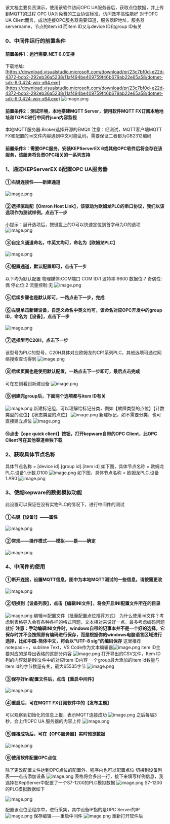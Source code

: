 该文档主要负责演示，使用该软件访问OPC UA服务器后，获取点位数据，并上传到MQTT的过程
OPC UA为免费的工业协议标准，访问效率高性能好
对于OPC UA Client而言，成功连接OPC服务器需要知道，服务器IP地址，服务器servername，节点的item id
而item ID又与device ID和group ID有关

### 0、中间件运行的前置条件
#### 前置条件1：运行需要.NET 6.0支持
下载地址:[https://download.visualstudio.microsoft.com/download/pr/23c7bf0d-e22d-4372-bcb2-292eb36a5238/11af494be409759f46b679ab22e65a58/dotnet-sdk-6.0.424-win-x64.exe](https://download.visualstudio.microsoft.com/download/pr/23c7bf0d-e22d-4372-bcb2-292eb36a5238/11af494be409759f46b679ab22e65a58/dotnet-sdk-6.0.424-win-x64.exe)
![image.png](https://cdn.nlark.com/yuque/0/2024/png/25484337/1721282035164-b17146ff-2451-41e2-b78a-43ddead5dfdf.png#averageHue=%23ecebeb&clientId=u78be664c-5078-4&from=paste&height=82&id=N94V2&originHeight=103&originWidth=656&originalType=binary&ratio=1.25&rotation=0&showTitle=false&size=6902&status=done&style=none&taskId=uc9469608-44be-470e-b652-33f60c9d1a5&title=&width=524.8)
#### 前置条件2：测试环境，本地搭建MQTT Server，使用软件MQTT FX订阅本地地址和TOPIC进行中间件json内容监视
本地MQTT服务器:Broker选择开源的EMQX
注意：经测试，MQTT客户端MQTT FX和配置的ini文件内容遇到中文可能乱码，需要保证二者都为GB2312编码
#### 前置条件3：需要OPC服务，安装KEPServerEX 6或其他OPC软件后将会存在该服务，该服务将负责OPC相关的一系列支持
### 1、通过KEPServerEX 6配置OPC UA服务器
#### ①右键连接性——新建通道
![image.png](https://cdn.nlark.com/yuque/0/2024/png/25484337/1721269162167-b80a376c-bb5a-498f-928f-80d55ddbfaad.png#averageHue=%23f8f7f6&clientId=u37ea4af9-f3a1-4&from=paste&height=332&id=u7c2fd632&originHeight=415&originWidth=759&originalType=binary&ratio=1.25&rotation=0&showTitle=false&size=49522&status=done&style=none&taskId=udef605be-c61b-461c-a984-42c07d79888&title=&width=607.2)
#### ②选择驱动配【Omron Host Link】，该驱动为欧姆龙PLC的串口协议，我们以该选项作为测试样例。点击下一步
小提示：展开选项后，按键盘上的O可以快速定位到首字母为O的选项
![image.png](https://cdn.nlark.com/yuque/0/2024/png/25484337/1721269106350-6c04338d-40bf-4d55-91d3-873a718f58dc.png#averageHue=%23f7f7f6&clientId=u37ea4af9-f3a1-4&from=paste&height=664&id=ubd099a3a&originHeight=830&originWidth=1069&originalType=binary&ratio=1.25&rotation=0&showTitle=false&size=104278&status=done&style=none&taskId=u8143d782-b675-4480-b916-0dfd82407e2&title=&width=855.2)
#### ③自定义通道命名，中英文均可，命名为【欧姆龙PLC】
![image.png](https://cdn.nlark.com/yuque/0/2024/png/25484337/1721273393376-8b1f2f7a-3ef5-4c23-9f20-33da6b2767a5.png#averageHue=%23f5f5f4&clientId=u37ea4af9-f3a1-4&from=paste&height=777&id=u161c5ed1&originHeight=971&originWidth=1238&originalType=binary&ratio=1.25&rotation=0&showTitle=false&size=100452&status=done&style=none&taskId=u7c4093d6-d8a9-4138-8b6f-14e8ef648d1&title=&width=990.4)
#### ④配置通道，默认配置即可，点击下一步
以下均为默认配置
物理媒体:COM端口
COM ID:1
波特率:9600
数据位:7
奇偶性:偶
停止位:2
流量控制:无
![image.png](https://cdn.nlark.com/yuque/0/2024/png/25484337/1721269675159-a1f12a5f-c0da-4828-87b7-7590e94150ab.png#averageHue=%23f8f8f7&clientId=u37ea4af9-f3a1-4&from=paste&height=777&id=u4f671018&originHeight=971&originWidth=1238&originalType=binary&ratio=1.25&rotation=0&showTitle=false&size=191876&status=done&style=none&taskId=u00b50220-abd2-451e-96c0-737ae47b03e&title=&width=990.4)
#### ⑤后续步骤也是默认即可，一路点击下一步，完成
#### ⑥左键单击新建设备，自定义命名中英文均可，该命名对应OPC开发中的group ID，命名为【设备】，点击下一步
![image.png](https://cdn.nlark.com/yuque/0/2024/png/25484337/1721273654775-a023bf7e-1eb7-4dc7-8c15-8bee39a27632.png#averageHue=%23f7f7f6&clientId=u37ea4af9-f3a1-4&from=paste&height=777&id=ua7560894&originHeight=971&originWidth=1238&originalType=binary&ratio=1.25&rotation=0&showTitle=false&size=98438&status=done&style=none&taskId=u3ec82817-215a-4ce6-a59c-23d5a29295d&title=&width=990.4)
#### ⑦选择型号C20H，点击下一步
该型号为PLC的型号，C20H具体对应欧姆龙的CP1系列PLC，其他选项可通过网络搜索查询得到
![image.png](https://cdn.nlark.com/yuque/0/2024/png/25484337/1721273677900-fe8c41df-15c4-4ff7-a511-67cab0fd3d0e.png#averageHue=%23f7f6f6&clientId=u37ea4af9-f3a1-4&from=paste&height=777&id=u6dc575f5&originHeight=971&originWidth=1238&originalType=binary&ratio=1.25&rotation=0&showTitle=false&size=91051&status=done&style=none&taskId=u09f8f2fc-b712-4827-9ff2-a6d7c6dca98&title=&width=990.4)
#### ⑧后续页面也是使用默认配置，一路点击下一步即可，最后点击完成
可在左侧看到新建设备
![image.png](https://cdn.nlark.com/yuque/0/2024/png/25484337/1721273749988-99b13c71-9749-4333-8c5d-08818aab5dde.png#averageHue=%23fbfbfb&clientId=u37ea4af9-f3a1-4&from=paste&height=777&id=uddf72789&originHeight=971&originWidth=1238&originalType=binary&ratio=1.25&rotation=0&showTitle=false&size=71630&status=done&style=none&taskId=u4fd602b7-9bf4-4bd1-b7fa-adb41476aab&title=&width=990.4)
#### ⑨创建完group后，下面两个选项都与item ID有关
![image.png](https://cdn.nlark.com/yuque/0/2024/png/25484337/1721273767446-2cfbc0e3-1216-4a93-9460-65522d8766f8.png#averageHue=%23fafaf9&clientId=u37ea4af9-f3a1-4&from=paste&height=527&id=hW5jf&originHeight=659&originWidth=1054&originalType=binary&ratio=1.25&rotation=0&showTitle=false&size=78314&status=done&style=none&taskId=u9805ca1a-b028-47aa-a5eb-62f01ba885b&title=&width=843.2)
新建标记组，可以理解给标记分类，例如【故障类型的点位】【计数类型的点位】【状态类型的点位】
![image.png](https://cdn.nlark.com/yuque/0/2024/png/25484337/1721281445720-7f0909ea-86f4-41d7-9f9e-6680ee1ea779.png#averageHue=%23f8f7f6&clientId=u78be664c-5078-4&from=paste&height=233&id=u0c37cba7&originHeight=291&originWidth=939&originalType=binary&ratio=1.25&rotation=0&showTitle=false&size=38577&status=done&style=none&taskId=ufc44b8c4-9949-469b-ab48-558e7076128&title=&width=751.2)
新建标记，如不需要分类，也可直接建立点位
![image.png](https://cdn.nlark.com/yuque/0/2024/png/25484337/1721281432227-401801d4-bbac-47f9-9be9-a080e0d1a222.png#averageHue=%23f7f6f5&clientId=u78be664c-5078-4&from=paste&height=252&id=ucb5835cf&originHeight=315&originWidth=836&originalType=binary&ratio=1.25&rotation=0&showTitle=false&size=40539&status=done&style=none&taskId=uebc1a373-a9f7-4c7f-a0a1-cd10b6b9f07&title=&width=668.8)
#### ⑩点击【opc quick client】按钮，打开kepware自带的OPC Client，此OPC Client可在其他渠道单独下载

### 2、获取具体节点名称
具体节点名称 = [device id].[group id].[item id]
如下图，具体节点名称 = 欧姆龙PLC.设备1.计数.D100
![image.png](https://cdn.nlark.com/yuque/0/2024/png/25484337/1721281660018-69edbc9f-dec7-4a55-a167-20da21c2de8a.png#averageHue=%23f9f9f8&clientId=u78be664c-5078-4&from=paste&height=291&id=ub9f38d69&originHeight=364&originWidth=1207&originalType=binary&ratio=1.25&rotation=0&showTitle=false&size=62771&status=done&style=none&taskId=ud425885b-65bd-4b13-a1b7-8becc64dee3&title=&width=965.6)
如下图，具体节点名称 = 欧姆龙PLC.设备1.AR0
![image.png](https://cdn.nlark.com/yuque/0/2024/png/25484337/1721281784666-a525dc60-8141-4aeb-9f07-5279ad4ffbe3.png#averageHue=%23f7f6f4&clientId=u78be664c-5078-4&from=paste&height=251&id=ud7c2bdba&originHeight=314&originWidth=821&originalType=binary&ratio=1.25&rotation=0&showTitle=false&size=40655&status=done&style=none&taskId=u69cb6313-a293-43a2-aa11-87689fcbaaf&title=&width=656.8)
### 3、使能kepware的数据模拟功能
此设置可以保证在没有实物PLC的情况下，进行中间件的测试
#### ①右键【设备1】——属性
![image.png](https://cdn.nlark.com/yuque/0/2024/png/25484337/1721283320614-16f7f6dd-c94d-416a-b5d6-e05da35f4aab.png#averageHue=%23fafaf9&clientId=u78be664c-5078-4&from=paste&height=777&id=ud776c369&originHeight=971&originWidth=1238&originalType=binary&ratio=1.25&rotation=0&showTitle=false&size=90399&status=done&style=none&taskId=ub9db36ec-94d6-4be2-b737-c1a0820fb9b&title=&width=990.4)
#### ②常规——操作模式——模拟——是——确定
![image.png](https://cdn.nlark.com/yuque/0/2024/png/25484337/1721283283220-da5da5af-092a-419c-b6b9-17dde51021a8.png#averageHue=%23f4f4f4&clientId=u78be664c-5078-4&from=paste&height=777&id=u6089ebcb&originHeight=971&originWidth=1238&originalType=binary&ratio=1.25&rotation=0&showTitle=false&size=104065&status=done&style=none&taskId=ufe4ce8db-e472-4720-abbc-081650a8e36&title=&width=990.4)
### 

### 4、中间件的使用
#### ①断开连接，设置MQTT信息，图中为本地MQTT测试的一些信息，请按需更改
![image.png](https://cdn.nlark.com/yuque/0/2024/png/25484337/1721631512591-f6c852c3-d911-4f43-99dd-173842317324.png#averageHue=%23f3f3f3&clientId=u68e6f105-ff16-4&from=paste&height=638&id=u3d2e49d9&originHeight=797&originWidth=1331&originalType=binary&ratio=1.25&rotation=0&showTitle=false&size=91647&status=done&style=none&taskId=u2aa55836-3adf-4df2-86a5-73a03100b55&title=&width=1064.8)
#### ②切换到【设备列表】，点击【编辑INI文件】，将会开启INI配置文件所在的目录
![image.png](https://cdn.nlark.com/yuque/0/2024/png/25484337/1721294828615-3a2c9d7c-bde4-49b9-93fd-3f039d5d10ea.png#averageHue=%23d0d0cf&clientId=ub85352ab-5b31-4&from=paste&height=638&id=u694de2ea&originHeight=798&originWidth=1326&originalType=binary&ratio=1.25&rotation=0&showTitle=false&size=44269&status=done&style=none&taskId=u73522434-9c91-43ee-9030-f089316d977&title=&width=1060.8)
编辑ini配置文件（批量配置点位推荐方式）
为什么使用ini文件？考虑到表格导入会有各种各样的格式问题，文本相对来说好一点，最多考虑编码问题就好
**注意：手动编辑INI文件时，windows自带的记事本并不是一个好的选择，它保存时并不会按照原有编码进行保存，而是根据你的windows电脑语言区域进行选择，比如中国-简体中文，将会以"UTF-8 sig"的编码保存**
这里推荐notepad++，sublime Text，VS Code作为文本编辑器![image.png](https://cdn.nlark.com/yuque/0/2024/png/25484337/1721295163511-165d6395-23de-4875-8168-3e7a459d7f21.png#averageHue=%23e3e4b4&clientId=ub85352ab-5b31-4&from=paste&height=299&id=ua21c196c&originHeight=374&originWidth=1411&originalType=binary&ratio=1.25&rotation=0&showTitle=false&size=117021&status=done&style=none&taskId=uc758cb97-7bc4-4abe-bcda-326cbd3f7cc&title=&width=1128.8)
item ID主要对应的是导出表格的这部分内容
![image.png](https://cdn.nlark.com/yuque/0/2024/png/25484337/1721295377340-8867516b-52c7-44f7-b5e5-787abe6d62eb.png#averageHue=%23f4f3f2&clientId=ub85352ab-5b31-4&from=paste&height=599&id=u3632390f&originHeight=749&originWidth=1328&originalType=binary&ratio=1.25&rotation=0&showTitle=false&size=105337&status=done&style=none&taskId=u942f2a7a-6b33-4b34-b630-46b6c36eca3&title=&width=1062.4)
打开导出的CSV文件，Item ID列的内容就是INI文件中的对应Item ID内容
一个group最大添加的item id数量与item id的字节数量有关，最大65535字节
![image.png](https://cdn.nlark.com/yuque/0/2024/png/25484337/1721295402922-7594d9ed-044d-4f61-815f-a26c29eda34c.png#averageHue=%23f3f1f0&clientId=ub85352ab-5b31-4&from=paste&height=371&id=uf0ea39bd&originHeight=464&originWidth=876&originalType=binary&ratio=1.25&rotation=0&showTitle=false&size=47259&status=done&style=none&taskId=ua980d05f-4d8a-43bc-850f-7d86f4c5e3c&title=&width=700.8)
#### ③保存好ini配置文件后，点击【重启中间件】
![image.png](https://cdn.nlark.com/yuque/0/2024/png/25484337/1721295503399-797afcfb-e76c-4d52-ad0f-a256aaa0a186.png#averageHue=%23d1d0d0&clientId=ub85352ab-5b31-4&from=paste&height=638&id=u4858ca77&originHeight=798&originWidth=1326&originalType=binary&ratio=1.25&rotation=0&showTitle=false&size=45527&status=done&style=none&taskId=ua5c2f7bf-a90d-4f3b-9e36-7449c219626&title=&width=1060.8)
#### ④重启后，可在MQTT FX订阅软件中的【发布主题】
可以观察到初始化的信息上报，表示MQTT连接成功
![image.png](https://cdn.nlark.com/yuque/0/2024/png/25484337/1721294509813-210d12f4-f56c-4ea5-9ffa-24f7c3fe8f25.png#averageHue=%23cecdcd&clientId=ub85352ab-5b31-4&from=paste&height=478&id=u956f32e2&originHeight=597&originWidth=1265&originalType=binary&ratio=1.25&rotation=0&showTitle=false&size=48834&status=done&style=none&taskId=ub7ca1ba0-5e20-4ff6-a99a-2e59560be34&title=&width=1012)
之后每隔3秒，会上传OPC UA 服务器的内容上传
![image.png](https://cdn.nlark.com/yuque/0/2024/png/25484337/1721294598129-9c57e3ff-93d4-4e0f-8cb5-5a1f013ec549.png#averageHue=%23a4a3a3&clientId=ub85352ab-5b31-4&from=paste&height=690&id=ufff6df3c&originHeight=862&originWidth=1262&originalType=binary&ratio=1.25&rotation=0&showTitle=false&size=65573&status=done&style=none&taskId=u4c49d799-a26b-4206-ad7f-c0945f8a9a3&title=&width=1009.6)
#### ⑤连接成功后，可在【OPC服务器】实时预览数据
![image.png](https://cdn.nlark.com/yuque/0/2024/png/25484337/1721294637306-c3cbe96c-0aa4-490d-b1ba-7c8218e41c42.png#averageHue=%23dcdbda&clientId=ub85352ab-5b31-4&from=paste&height=638&id=u92370db2&originHeight=798&originWidth=1326&originalType=binary&ratio=1.25&rotation=0&showTitle=false&size=67226&status=done&style=none&taskId=u1f66fe51-f1a2-468a-9e54-946cf52e9d5&title=&width=1060.8)
#### ⑥使用软件配置OPC点位
除了更改配置文件达到OPC点位的配置外，程序内也可以配置点位
切换到设备列表——点击添加设备
![image.png](https://cdn.nlark.com/yuque/0/2024/png/25484337/1721631616358-abaaea36-6370-45a5-b129-3338aba58887.png#averageHue=%23d1d0d0&clientId=u68e6f105-ff16-4&from=paste&height=638&id=ue368710d&originHeight=797&originWidth=1331&originalType=binary&ratio=1.25&rotation=0&showTitle=false&size=56662&status=done&style=none&taskId=ufde82479-fd55-4ced-b1c6-b10e54ddbb4&title=&width=1064.8)
表格将会多出一行，接下来填写样例信息，我选择在KepServer中配置了一个S7-1200的PLC模拟数据
![image.png](https://cdn.nlark.com/yuque/0/2024/png/25484337/1721631668462-0396857b-ee02-4edf-a5c2-8f92d1f5f9d6.png#averageHue=%23d3d3d2&clientId=u68e6f105-ff16-4&from=paste&height=638&id=u98eaefca&originHeight=797&originWidth=1331&originalType=binary&ratio=1.25&rotation=0&showTitle=false&size=42590&status=done&style=none&taskId=u1721f7f6-cf78-4e54-bfd5-b29a2fa78ff&title=&width=1064.8)
S7-1200的PLC模拟数据如下

![image.png](https://cdn.nlark.com/yuque/0/2024/png/25484337/1721631757488-963a157f-05a2-4036-b39f-f2c1c1fabdbe.png#averageHue=%23f6f5f5&clientId=u68e6f105-ff16-4&from=paste&height=107&id=ua413812f&originHeight=134&originWidth=743&originalType=binary&ratio=1.25&rotation=0&showTitle=false&size=10430&status=done&style=none&taskId=ub91f6a38-01b4-41ee-9596-9b812081e6d&title=&width=594.4)

配置该点位至程序中，进行采集，其中设备IP指的是OPC Server的IP
![image.png](https://cdn.nlark.com/yuque/0/2024/png/25484337/1721631989528-7c08c0ab-ba98-4032-a4b6-f2695fb82b83.png#averageHue=%23d1d1d1&clientId=u68e6f105-ff16-4&from=paste&height=638&id=u6df2c29d&originHeight=797&originWidth=1331&originalType=binary&ratio=1.25&rotation=0&showTitle=false&size=241002&status=done&style=none&taskId=u3227e662-0ed1-45de-9a49-588f9119bfd&title=&width=1064.8)
保存编辑——重启中间件
![image.png](https://cdn.nlark.com/yuque/0/2024/png/25484337/1721632061948-08919ba5-0369-4eb7-a34e-b2a8997d257c.png#averageHue=%23d4d4d4&clientId=u68e6f105-ff16-4&from=paste&height=638&id=u637211a1&originHeight=797&originWidth=1331&originalType=binary&ratio=1.25&rotation=0&showTitle=false&size=58264&status=done&style=none&taskId=uf0ff4687-9764-4d18-a36d-7c3ff0eb47e&title=&width=1064.8)
重新打开软件后

